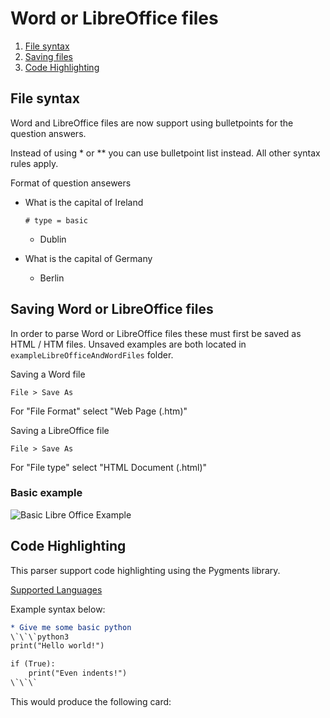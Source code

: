
# Word or LibreOffice files

1. [File syntax](#File-syntax) 
2. [Saving files](#Saving-Word-or-LibreOffice-files) 
3. [Code Highlighting](#code-highlighting)

## File syntax

Word and LibreOffice files are now support using bulletpoints for the question answers.

Instead of using * or ** you can use bulletpoint list instead. All other syntax rules apply.

Format of question ansewers

* What is the capital of Ireland

	`# type = basic`
	* Dublin
* What is the capital of Germany
	* Berlin



## Saving Word or LibreOffice files 

In order to parse Word or LibreOffice files these must first be saved as HTML / HTM files. Unsaved examples are both located in `exampleLibreOfficeAndWordFiles` folder.

Saving a Word file
```
File > Save As
```
For "File Format" select "Web Page (.htm)"

Saving a LibreOffice file
```
File > Save As
```
For "File type" select "HTML Document (.html)"

### Basic example

![Basic Libre Office Example](../gifs/Basic_LibreOffice_Example.gif)

## Code Highlighting

This parser support code highlighting using the Pygments library.

[Supported Languages](http://pygments.org/languages/)

Example syntax below:

```org
* Give me some basic python
\`\`\`python3
print("Hello world!")

if (True):
    print("Even indents!")
\`\`\`

```

This would produce the following card: